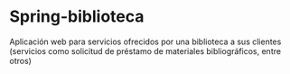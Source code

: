 # Spring-biblioteca
Aplicación web para servicios ofrecidos por una biblioteca a sus clientes (servicios como solicitud de préstamo de materiales bibliográficos, entre otros)
